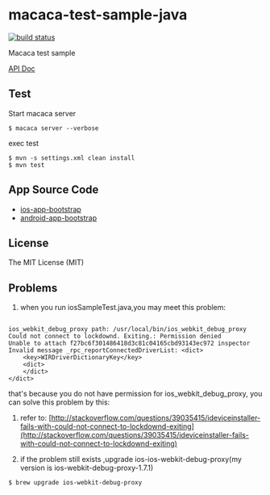 # macaca-test-sample-java

[![build status][travis-image]][travis-url]

[travis-image]: https://img.shields.io/travis/macacajs/macaca-test-sample-java.svg?style=flat-square
[travis-url]: https://travis-ci.org/macacajs/macaca-test-sample-java

Macaca test sample

[API Doc](//macacajs.github.io/wd.java/)

## Test

Start macaca server

```shell
$ macaca server --verbose
```

exec test

```shell
$ mvn -s settings.xml clean install
$ mvn test
```

## App Source Code

- [ios-app-bootstrap](//github.com/xudafeng/ios-app-bootstrap)
- [android-app-bootstrap](//github.com/xudafeng/android-app-bootstrap)

## License

The MIT License (MIT)

## Problems
1. when you run iosSampleTest.java,you may meet this problem:

```

ios_webkit_debug_proxy path: /usr/local/bin/ios_webkit_debug_proxy
Could not connect to lockdownd. Exiting.: Permission denied
Unable to attach f27bc6f301486418d3c81c04165cbd93143ec972 inspector
Invalid message _rpc_reportConnectedDriverList: <dict>
	<key>WIRDriverDictionaryKey</key>
	<dict>
	</dict>
</dict>

```

that's because you do not have permission for ios_webkit_debug_proxy, you can solve this problem by this:

1. refer to: [http://stackoverflow.com/questions/39035415/ideviceinstaller-fails-with-could-not-connect-to-lockdownd-exiting](http://stackoverflow.com/questions/39035415/ideviceinstaller-fails-with-could-not-connect-to-lockdownd-exiting)

2. if the problem still exists ,upgrade ios-ios-webkit-debug-proxy(my version is ios-webkit-debug-proxy-1.7.1)


```
$ brew upgrade ios-webkit-debug-proxy

```

